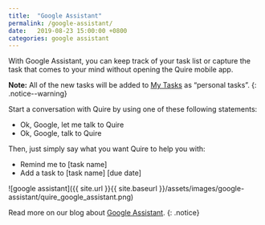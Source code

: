 ```yaml
---
title:  "Google Assistant"
permalink: /google-assistant/ 
date:   2019-08-23 15:00:00 +0800
categories: google assistant
---
```

With Google Assistant, you can keep track of your task list or capture the task that comes to your mind without opening the Quire mobile app. 

**Note:** All of the new tasks will be added to [My Tasks](https://quire.io/guide/my-tasks/) as “personal tasks”.
{: .notice--warning}



Start a conversation with Quire by using one of these following statements:
- Ok, Google, let me talk to Quire
- Ok, Google, talk to Quire


Then, just simply say what you want Quire to help you with:

- Remind me to [task name]
- Add a task to [task name] [due date]


![google assistant]({{ site.url }}{{ site.baseurl }}/assets/images/google-assistant/quire_google_assistant.png)


Read more on our blog about [Google Assistant](https://quire.io/blog/p/google-assistant.html).
{: .notice}